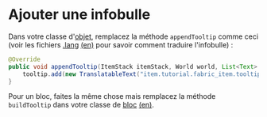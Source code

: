 # Ajouter une infobulle

Dans votre classe d'[objet](../../fr/tutoriel/objets.md), remplacez la méthode
`appendTooltip` comme ceci (voir les fichiers [.lang](../../fr/tutoriel/lang.md)
[(en)](../../tutorial/lang.md) pour savoir comment traduire l'infobulle) :

```java
@Override
public void appendTooltip(ItemStack itemStack, World world, List<Text> tooltip, TooltipContext tooltipContext) {
    tooltip.add(new TranslatableText("item.tutorial.fabric_item.tooltip"));
}
```

Pour un bloc, faites la même chose mais remplacez la méthode
`buildTooltip` dans votre classe de [bloc](../../fr/tutoriel/blocs.md)
[(en)](../../tutorial/blocks.md).

